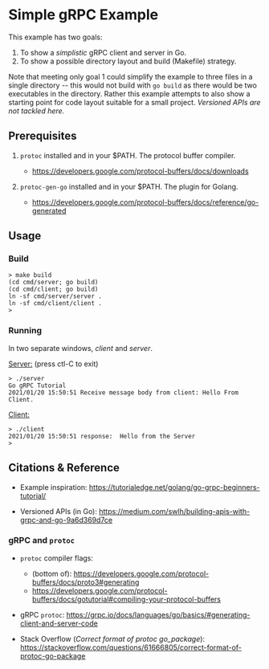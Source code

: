 Simple gRPC Example
===================

This example has two goals:
1. To show a _simplistic_ gRPC client and server in Go.
2. To show a possible directory layout and build (Makefile) strategy.

Note that meeting only goal 1 could simplify the example to three
files in a single directory -- this would not build with `go build` as
there would be two executables in the directory.  Rather this example
attempts to also show a starting point for code layout suitable for a
small project.  _Versioned APIs are not tackled here._

Prerequisites
-------------

1. `protoc` installed and in your $PATH.  The protocol buffer compiler.
   - https://developers.google.com/protocol-buffers/docs/downloads

2. `protoc-gen-go` installed and in your $PATH.  The plugin for Golang.
   - https://developers.google.com/protocol-buffers/docs/reference/go-generated

Usage
-----

### Build
```
> make build
(cd cmd/server; go build)
(cd cmd/client; go build)
ln -sf cmd/server/server .
ln -sf cmd/client/client .
>
```

### Running
In two separate windows, _client_ and _server_.

<ins>Server:</ins> (press ctl-C to exit)
```
> ./server
Go gRPC Tutorial
2021/01/20 15:50:51 Receive message body from client: Hello From Client.
```

<ins>Client:</ins>
```
> ./client
2021/01/20 15:50:51 response:  Hello from the Server
>
```


Citations & Reference
---------------------

* Example inspiration:
  https://tutorialedge.net/golang/go-grpc-beginners-tutorial/

* Versioned APIs (in Go):
  https://medium.com/swlh/building-apis-with-grpc-and-go-9a6d369d7ce

### gRPC and `protoc`

* `protoc` compiler flags:
  - (bottom of): https://developers.google.com/protocol-buffers/docs/proto3#generating
  - https://developers.google.com/protocol-buffers/docs/gotutorial#compiling-your-protocol-buffers

* gRPC `protoc`:
  https://grpc.io/docs/languages/go/basics/#generating-client-and-server-code

* Stack Overflow (_Correct format of protoc go\_package_):
  https://stackoverflow.com/questions/61666805/correct-format-of-protoc-go-package

